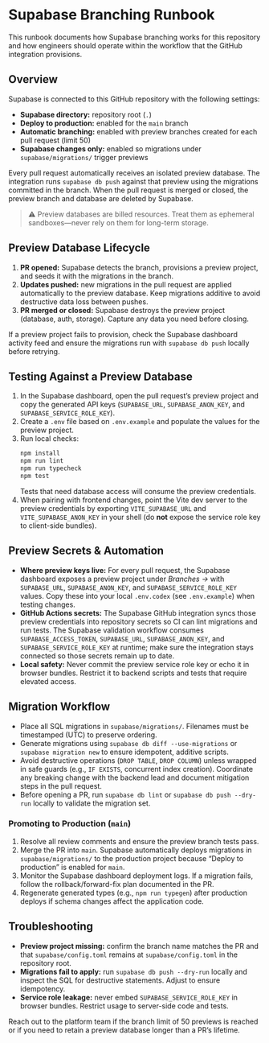 # Supabase Branching Runbook

This runbook documents how Supabase branching works for this repository and how engineers should operate within the workflow that the GitHub integration provisions.

## Overview

Supabase is connected to this GitHub repository with the following settings:

- **Supabase directory:** repository root (`.`)
- **Deploy to production:** enabled for the `main` branch
- **Automatic branching:** enabled with preview branches created for each pull request (limit 50)
- **Supabase changes only:** enabled so migrations under `supabase/migrations/` trigger previews

Every pull request automatically receives an isolated preview database. The integration runs `supabase db push` against that preview using the migrations committed in the branch. When the pull request is merged or closed, the preview branch and database are deleted by Supabase.

> ⚠️ Preview databases are billed resources. Treat them as ephemeral sandboxes—never rely on them for long-term storage.

## Preview Database Lifecycle

1. **PR opened:** Supabase detects the branch, provisions a preview project, and seeds it with the migrations in the branch.
2. **Updates pushed:** new migrations in the pull request are applied automatically to the preview database. Keep migrations additive to avoid destructive data loss between pushes.
3. **PR merged or closed:** Supabase destroys the preview project (database, auth, storage). Capture any data you need before closing.

If a preview project fails to provision, check the Supabase dashboard activity feed and ensure the migrations run with `supabase db push` locally before retrying.

## Testing Against a Preview Database

1. In the Supabase dashboard, open the pull request’s preview project and copy the generated API keys (`SUPABASE_URL`, `SUPABASE_ANON_KEY`, and `SUPABASE_SERVICE_ROLE_KEY`).
2. Create a `.env` file based on `.env.example` and populate the values for the preview project.
3. Run local checks:
   ```bash
   npm install
   npm run lint
   npm run typecheck
   npm test
   ```
   Tests that need database access will consume the preview credentials.
4. When pairing with frontend changes, point the Vite dev server to the preview credentials by exporting `VITE_SUPABASE_URL` and `VITE_SUPABASE_ANON_KEY` in your shell (do **not** expose the service role key to client-side bundles).

## Preview Secrets & Automation

- **Where preview keys live:** For every pull request, the Supabase dashboard exposes a preview project under *Branches → <PR number>* with `SUPABASE_URL`, `SUPABASE_ANON_KEY`, and `SUPABASE_SERVICE_ROLE_KEY` values. Copy these into your local `.env.codex` (see `.env.example`) when testing changes.
- **GitHub Actions secrets:** The Supabase GitHub integration syncs those preview credentials into repository secrets so CI can lint migrations and run tests. The Supabase validation workflow consumes `SUPABASE_ACCESS_TOKEN`, `SUPABASE_URL`, `SUPABASE_ANON_KEY`, and `SUPABASE_SERVICE_ROLE_KEY` at runtime; make sure the integration stays connected so those secrets remain up to date.
- **Local safety:** Never commit the preview service role key or echo it in browser bundles. Restrict it to backend scripts and tests that require elevated access.

## Migration Workflow

- Place all SQL migrations in `supabase/migrations/`. Filenames must be timestamped (UTC) to preserve ordering.
- Generate migrations using `supabase db diff --use-migrations` or `supabase migration new` to ensure idempotent, additive scripts.
- Avoid destructive operations (`DROP TABLE`, `DROP COLUMN`) unless wrapped in safe guards (e.g., `IF EXISTS`, concurrent index creation). Coordinate any breaking change with the backend lead and document mitigation steps in the pull request.
- Before opening a PR, run `supabase db lint` or `supabase db push --dry-run` locally to validate the migration set.

### Promoting to Production (`main`)

1. Resolve all review comments and ensure the preview branch tests pass.
2. Merge the PR into `main`. Supabase automatically deploys migrations in `supabase/migrations/` to the production project because “Deploy to production” is enabled for `main`.
3. Monitor the Supabase dashboard deployment logs. If a migration fails, follow the rollback/forward-fix plan documented in the PR.
4. Regenerate generated types (e.g., `npm run typegen`) after production deploys if schema changes affect the application code.

## Troubleshooting

- **Preview project missing:** confirm the branch name matches the PR and that `supabase/config.toml` remains at `supabase/config.toml` in the repository root.
- **Migrations fail to apply:** run `supabase db push --dry-run` locally and inspect the SQL for destructive statements. Adjust to ensure idempotency.
- **Service role leakage:** never embed `SUPABASE_SERVICE_ROLE_KEY` in browser bundles. Restrict usage to server-side code and tests.

Reach out to the platform team if the branch limit of 50 previews is reached or if you need to retain a preview database longer than a PR’s lifetime.
